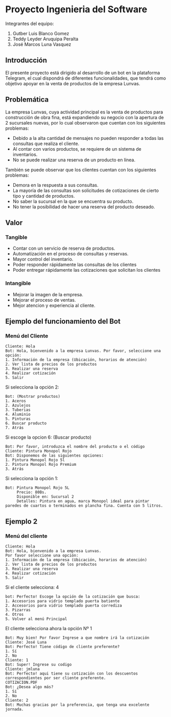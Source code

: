 # Proyecto Ingenieria del Software
Integrantes del equipo:

 1. Gutber Luis Blanco Gomez
 2. Teddy Leyder Aruquipa Peralta 
 3. José Marcos Luna Vasquez

## Introducción
El presente proyecto está dirigido al desarrollo de un bot en la plataforma Telegram, el cual dispondrá de diferentes funcionalidades, que tendrá como objetivo apoyar en la venta de productos de la empresa Lunvas.
## Problemática
La empresa Lunvas, cuya actividad principal es la venta de productos para construcción de obra fina, está expandiendo su negocio con la apertura de 2 sucursales nuevas, por lo cual observaron que cuentan con los siguientes problemas:

* Debido a la alta cantidad de mensajes no pueden responder a todas las consultas que realiza el cliente.
* Al contar con varios productos, se requiere de un sistema de inventarios.
* No se puede realizar una reserva de un producto en línea. 

También se puede observar que los clientes cuentan con los siguientes problemas:

* Demora en la respuesta a sus consultas.
* La mayoría de las consultas son solicitudes de cotizaciones de cierto tipo y cantidad de productos.
* No saber la sucursal en la que se encuentra su producto.
* No tener la posibilidad de hacer una reserva del producto deseado.
 
## Valor

### Tangible
* Contar con un servicio de reserva de productos.
* Automatización en el proceso de consultas y reservas.
* Mayor control del inventario.
* Poder responder rápidamente las consultas de los clientes
* Poder entregar rápidamente las cotizaciones que solicitan los clientes
### Intangible
* Mejorar la imagen de la empresa.
* Mejorar el proceso de ventas.
* Mejor atencion y experiencia al cliente.
## Ejemplo del funcionamiento del Bot
### Menú del Cliente
```
Cliente: Hola
Bot: Hola, bienvenido a la empresa Lunvas. Por favor, seleccione una opción:
1. Información de la empresa (Ubicación, horarios de atención) 
2. Ver lista de precios de los productos
3. Realizar una reserva
4. Realizar cotización
5. Salir
```
Si selecciona la opción 2:
```
Bot: (Mostrar productos)
1. Aceros
2. Azulejos
3. Tuberias
4. Aluminio
5. Pinturas
6. Buscar producto
7. Atrás
```
Si escoge la opcion 6: (Buscar producto)
```
Bot: Por favor, introduzca el nombre del producto o el código
Cliente: Pintura Monopol Rojo
Bot: Disponemos de las siguientes opciones:
1. Pintura Monopol Rojo 5l
2. Pintura Monopol Rojo Premium
3. Atrás
```
Si selecciona la opción 1:
```
Bot: Pintura Monopol Rojo 5L
     Precio: 80Bs.
     Disponible en: Sucursal 2
     Detalles: Pintura en agua, marca Monopol ideal para pintar paredes de cuartos o terminados en plancha fina. Cuenta con 5 litros.
```
 ## Ejemplo 2
 ### Menú del cliente
 ```
 Cliente: Hola
 Bot: Hola, bienvenido a la empresa Lunvas.
 Por favor seleccione una opción:
 1. Información de la empresa (Ubicación, horarios de atención) 
2. Ver lista de precios de los productos
3. Realizar una reserva
4. Realizar cotización
5. Salir
 ``` 
 Si el cliente selecciona: 4
 ```
 bot: Perfecto! Escoge la opción de la cotización que busca:
 1. Accesorios para vidrio templado puerta batiente
 2. Accesorios para vidrio templado puerta corrediza
 3. Pizarras 
 4. Otros
 5. Volver al menú Principal 
 ```
 El cliente selecciona ahora la opción Nº 1

 ```
 Bot: Muy bien! Por favor Ingrese a que nombre irá la cotización
 Cliente: José Luna
 Bot: Perfecto! Tiene código de cliente preferente? 
 1. Sí 
 2. No
 Cliente: 1
 Bot: Super! Ingrese su codigo
 Cliente: jmluna
 Bot: Perfecto! aqui tiene su cotización con los descuentos correspondientes por ser cliente preferente.
 COTIZACION.PDF
 Bot: ¿Desea algo más?
 1. Sí
 2. No
 Cliente: 2
 Bot: Muchas gracias por la preferencia, que tenga una excelente jornada.  
 ```